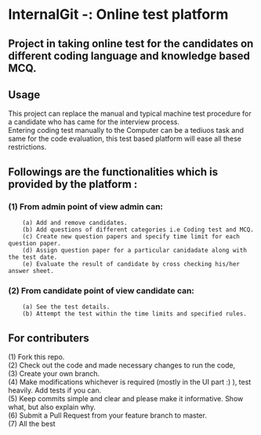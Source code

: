 # InternalGit -: Online test platform
## Project in taking online test for the candidates on different coding language and knowledge based MCQ.
## Usage
   This project can replace the manual and typical machine test procedure for a candidate who has came for the interview process. <br/>
   Entering coding test manually to the Computer can be a tediuos task and same for the code evaluation, this test based platform will ease all these restrictions.
## Followings are the functionalities which is provided by the platform :
### (1) From admin point of view admin can:
        (a) Add and remove candidates.
        (b) Add questions of different categories i.e Coding test and MCQ.
        (c) Create new question papers and specify time limit for each question paper.
        (d) Assign question paper for a particular canidadate along with the test date.
        (e) Evaluate the result of candidate by cross checking his/her answer sheet.
### (2) From candidate point of view candidate can:
        (a) See the test details.
        (b) Attempt the test within the time limits and specified rules.
## For contributers
(1) Fork this repo. <br/>
(2) Check out the code and made necessary changes to run the code, <br/>
(3) Create your own branch. <br/>
(4) Make modifications whichever is required (mostly in the UI part :) ), test heavily. Add tests if you can. <br/>
(5) Keep commits simple and clear and please make it informative. Show what, but also explain why. <br/>
(6) Submit a Pull Request from your feature branch to master. <br/>
(7) All the best
